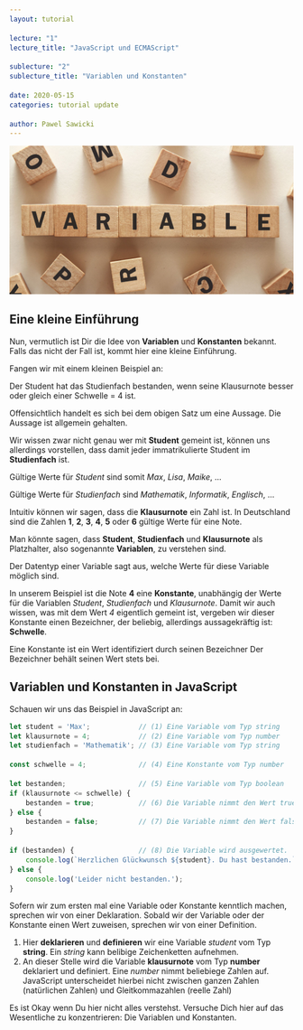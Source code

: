```yaml
---
layout: tutorial

lecture: "1"
lecture_title: "JavaScript und ECMAScript"

sublecture: "2"
sublecture_title: "Variablen und Konstanten"

date: 2020-05-15
categories: tutorial update

author: Pawel Sawicki
---
```


![JavaScript programmieren](/assets/variable.jpg)

## Eine kleine Einführung

Nun, vermutlich ist Dir die Idee von **Variablen** und **Konstanten** bekannt. Falls das nicht der Fall ist, kommt hier eine kleine Einführung.

Fangen wir mit einem kleinen Beispiel an:
<p class="example">
Der <span class="emph">Student</span> hat das <span class="emph">Studienfach</span> bestanden, wenn seine <span class="emph">Klausurnote</span> besser oder gleich einer <span class="emph">Schwelle = 4</span> ist.
</p>

Offensichtlich handelt es sich bei dem obigen Satz um eine Aussage. Die Aussage ist allgemein gehalten.

Wir wissen zwar nicht genau wer mit **Student** gemeint ist, können uns allerdings vorstellen, dass damit jeder immatrikulierte Student im **Studienfach** ist. 

Gültige Werte für *Student* sind somit *Max*, *Lisa*, *Maike*, ...

Gültige Werte für *Studienfach* sind *Mathematik*, *Informatik*, *Englisch*, ...

Intuitiv können wir sagen, dass die **Klausurnote** ein Zahl ist.
In Deutschland sind die Zahlen **1**, **2**, **3**, **4**, **5** oder **6** gültige Werte für eine Note.

Man könnte sagen, dass **Student**, **Studienfach** und **Klausurnote** als Platzhalter, also sogenannte **Variablen**, zu verstehen sind. 

<p class="definition">
Der <span class="emph">Datentyp</span> einer <span class="emph">Variable</span> sagt aus, welche Werte für diese Variable möglich sind.
</p>

In unserem Beispiel ist die Note **4** eine **Konstante**, unabhängig der Werte für die Variablen *Student*, *Studienfach* und *Klausurnote*. Damit wir auch wissen, was mit dem Wert *4* eigentlich gemeint ist, vergeben wir dieser Konstante einen Bezeichner, der beliebig, allerdings aussagekräftig ist: **Schwelle**.

<p class="definition">
Eine <span class="emph">Konstante</span> ist ein <span class="emph">Wert</span> identifiziert durch seinen <span class="emph">Bezeichner</span> Der Bezeichner behält seinen Wert stets bei.
</p>

## Variablen und Konstanten in JavaScript

Schauen wir uns das Beispiel in JavaScript an:
```javascript
let student = 'Max';            // (1) Eine Variable vom Typ string
let klausurnote = 4;            // (2) Eine Variable vom Typ number
let studienfach = 'Mathematik'; // (3) Eine Variable vom Typ string

const schwelle = 4;             // (4) Eine Konstante vom Typ number

let bestanden;                  // (5) Eine Variable vom Typ boolean
if (klausurnote <= schwelle) {
    bestanden = true;           // (6) Die Variable nimmt den Wert true an
} else {
    bestanden = false;          // (7) Die Variable nimmt den Wert false an
}

if (bestanden) {                // (8) Die Variable wird ausgewertet.
    console.log(`Herzlichen Glückwunsch ${student}. Du hast bestanden.`);
} else {
    console.log('Leider nicht bestanden.');
}
```

<p class="definition">
Sofern wir zum ersten mal eine Variable oder Konstante kenntlich machen, sprechen wir von einer <span class="emph">Deklaration</span>. Sobald wir der Variable oder der Konstante einen Wert zuweisen, sprechen wir von einer <span class="emph">Definition</span>.
</p>

1. Hier **deklarieren** und **definieren** wir eine Variable *student* vom Typ **string**. Ein *string* kann belibige Zeichenketten aufnehmen.
2. An dieser Stelle wird die Variable **klausurnote** vom Typ **number** deklariert und definiert. Eine *number* nimmt beliebiege Zahlen auf. JavaScript unterscheidet hierbei nicht zwischen ganzen Zahlen (natürlichen Zahlen) und Gleitkommazahlen (reelle Zahl)


<p class="info">
Es ist Okay wenn Du hier nicht alles verstehst. Versuche Dich hier auf das Wesentliche zu konzentrieren: Die Variablen und Konstanten.
</p>
